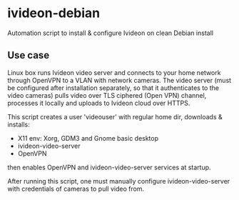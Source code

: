 # ivideon-debian
Automation script to install &amp; configure Ivideon on clean Debian install

## Use case

Linux box runs Ivideon video server and connects to your home network through OpenVPN to a VLAN with network cameras. The video server (must be configured after installation separately, so that it authenticates to the video cameras) pulls video over TLS ciphered (Open VPN) channel, processes it locally and uploads to Ivideon cloud over HTTPS.

This script creates a user 'videouser' with regular home dir, downloads & installs:

 * X11 env: Xorg, GDM3 and Gnome basic desktop
 * ivideon-video-server
 * OpenVPN
 
then enables OpenVPN and ivideon-video-server services at startup.

After running this script, one must manually configure ivideon-video-server with credentials of cameras to pull video from.

